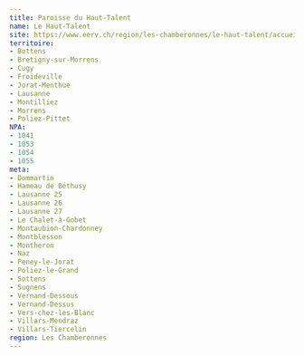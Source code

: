 ```yaml
---
title: Paroisse du Haut-Talent
name: Le Haut-Talent
site: https://www.eerv.ch/region/les-chamberonnes/le-haut-talent/accueil
territoire:
- Bottens
- Bretigny-sur-Morrens
- Cugy
- Froideville
- Jorat-Menthue
- Lausanne
- Montilliez
- Morrens
- Poliez-Pittet
NPA:
- 1041
- 1053
- 1054
- 1055
meta:
- Dommartin
- Hameau de Béthusy
- Lausanne 25
- Lausanne 26
- Lausanne 27
- Le Chalet-à-Gobet
- Montaubion-Chardonney
- Montblesson
- Montheron
- Naz
- Peney-le-Jorat
- Poliez-le-Grand
- Sottens
- Sugnens
- Vernand-Dessous
- Vernand-Dessus
- Vers-chez-les-Blanc
- Villars-Mendraz
- Villars-Tiercelin
region: Les Chamberonnes
---
```

